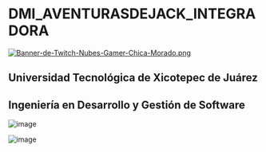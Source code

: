 # DMI_AVENTURASDEJACK_INTEGRADORA
[![Banner-de-Twitch-Nubes-Gamer-Chica-Morado.png](https://i.postimg.cc/15q3LFXF/Banner-de-Twitch-Nubes-Gamer-Chica-Morado.png)](https://postimg.cc/MvzwBvyZ)


<div align="Justify">
  
## Universidad Tecnológica de Xicotepec de Juárez
## Ingeniería en Desarrollo y Gestión de Software

![image](https://github.com/JossAlvarado/DMI_INTEGRADORA_AVENTURASDEJACK/assets/84793967/8f93f668-cf12-42f5-9244-5f264ba160f5)

![image](https://github.com/JossAlvarado/DMI_INTEGRADORA_AVENTURASDEJACK/assets/84793967/3a9e07e9-45da-4f31-abe2-b2ddcff326d9)


